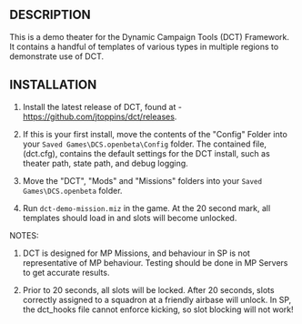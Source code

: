 ## DESCRIPTION

This is a demo theater for the Dynamic Campaign Tools (DCT) Framework.
It contains a handful of templates of various types in multiple regions to demonstrate use of DCT.


## INSTALLATION

1) Install the latest release of DCT, found at - https://github.com/jtoppins/dct/releases.

2) If this is your first install, move the contents of the "Config" Folder into your `Saved Games\DCS.openbeta\Config` folder.
The contained file, (dct.cfg), contains the default settings for the DCT install, such as theater path, state path, and debug logging.

3) Move the "DCT", "Mods" and "Missions" folders into your `Saved Games\DCS.openbeta` folder.

4) Run `dct-demo-mission.miz` in the game. At the 20 second mark, all templates should load in and slots will become unlocked.

NOTES: 

1) DCT is designed for MP Missions, and behaviour in SP is not representative of MP behaviour.
Testing should be done in MP Servers to get accurate results.

2) Prior to 20 seconds, all slots will be locked. 
After 20 seconds, slots correctly assigned to a squadron at a friendly airbase will unlock.
In SP, the dct_hooks file cannot enforce kicking, so slot blocking will not work!

